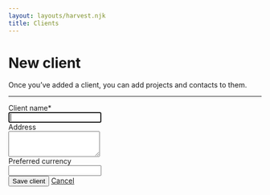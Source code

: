 ```yaml
---
layout: layouts/harvest.njk
title: Clients
---
```


<main class="narrow">
  <div>
    <h1>New client</h1>
    Once you’ve added a client, you can add projects and contacts to them.
  </div>

  <hr class="mt-16 mb-24">

  <div>
    <div class="field mb-16">
      <div class="left">
        <label>Client name<span class="required">*</span></label>
      </div>
      <div class="right">
        <input class="input" type="text" autofocus>
      </div>
    </div>
    <div class="field mb-16">
      <div class="left">
        <label>Address</label>
      </div>
      <div class="right">
        <textarea rows="3" class="input"></textarea>
      </div>
    </div>
    <div class="field mb-16">
      <div class="left">
        <label>Preferred currency</label>
      </div>
      <div class="right">
        <input class="input" type="text">
      </div>
    </div>
    <div class="submit">
      <button class="button primary">Save client</button>
      <a href="{{ '/clients' | url }}" class="button cancel">Cancel</a>
    </div>
  </div>

</main>
